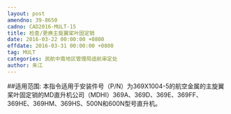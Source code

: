 ```yaml
---
layout: post
amendno: 39-8650
cadno: CAD2016-MULT-15
title: 检查/更换主旋翼桨叶固定销
date: 2016-03-22 00:00:00 +0800
effdate: 2016-03-31 00:00:00 +0800
tag: MULT
categories: 民航中南地区管理局适航审定处
author: 朱江
---
```


##适用范围:
本指令适用于安装件号（P/N）为369X1004-5的航空金属的主旋翼桨叶固定销的MD直升机公司（MDHI）369A、369D、369E、369FF、369HE、369HM、369HS、500N和600N型号直升机。

